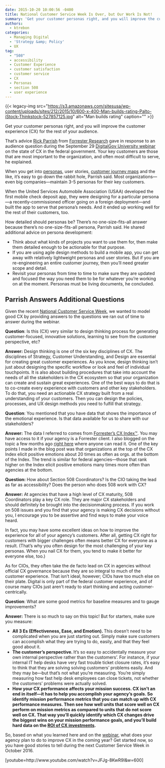 ```yaml
---
date: 2015-10-20 10:00:56 -0400
title: National Customer Service Week Is Over, but Our Work Is Not!
summary: 'Get your customer personas right, and you will improve the customer experience (CX) for the rest of your audience. That&#8217;s advice Rick Parrish from Forrester Research gave in response to an audience question during the September 29 DigitalGov University webinar on the state of CX in the federal government. Your key customers are those that are most important to the organization, and often most'
authors:
  - ktrebon
categories:
  - Managing Digital
  - 'Strategy &amp; Policy'
  - UX
tag:
  - "508"
  - accessibility
  - Customer Experience
  - customer satisfaction
  - customer service
  - CX
  - Personas
  - section 508
  - user experience
---
```


{{< legacy-img src="https://s3.amazonaws.com/sitesusa/wp-content/uploads/sites/212/2015/10/600-x-400-Man-builds-rating-Palto-iStock-Thinkstock-527857125.jpg" alt="Man builds rating" caption="" >}} 

Get your customer personas right, and you will improve the customer experience (CX) for the rest of your audience.

That&#8217;s advice [Rick Parrish](https://www.forrester.com/Rick%20Parrish) from [Forrester Research](https://www.forrester.com/home/) gave in response to an audience question during the September 29 [DigitalGov University webinar](https://www.youtube.com/watch?v=JFJg-8KwR9I) on the state of CX in the federal government. Your key customers are those that are most important to the organization, and often most difficult to serve, he explained.

When you get into [personas](https://www.WHATEVER/2015/01/09/personas-101/), user stories, [customer journey maps](http://blogs.forrester.com/maxie_schmidt_subramanian/14-12-08-there_is_a_secret_to_better_cx_metrics_journey_mapping) and the like, it’s easy to go down the rabbit hole, Parrish said. Most organizations—even big companies—maintain 3-5 personas for their key customers.

When the United Services Automobile Association (USAA) developed the first mobile check deposit app, they were designing for a particular persona—a recently-commissioned officer going on a foreign deployment—and built the app to serve that persona’s needs. And it ended up working well for the rest of their customers, too.

How detailed should personas be? There’s no one-size-fits-all answer because there’s no one-size-fits-all persona, Parrish said. He shared additional advice on persona development:

  * Think about what kinds of projects you want to use them for, then make them detailed enough to be actionable for that purpose.
  * If you are using agile design methods to build a mobile app, you can get away with relatively lightweight personas and user stories. But if you are re-engineering an entire customer journey, then you’ll need greater scope and detail.
  * Revisit your personas from time to time to make sure they are updated and focused the way you need them to be for whatever you’re working on at the moment. Personas must be living documents, he concluded.

## Parrish Answers Additional Questions

Given the recent [National Customer Service Week](http://www.csweek.com/customer_service_week.php), we wanted to model good CX by providing answers to the questions we ran out of time to answer during the webinar.

**Question**: Is this (CX) very similar to design thinking process for generating customer-focused, innovative solutions, learning to see from the customer perspective, etc?

**Answer:** Design thinking is one of the six key disciplines of CX. The disciplines of Strategy, Customer Understanding, and Design are essential for creating great customer experiences. As you know, design thinking isn’t just about designing the specific workflow or look and feel of individual touchpoints. It is also about building procedures that take into account the needs of all the stakeholders in the CX ecosystem so that your organization can create and sustain great experiences. One of the best ways to do that is to co-create every experience with customers and other key stakeholders. To do that, you need an actionable CX strategy built from a real understanding of your customers. Then you can design the policies, processes, and UX design methods you need to fulfill that strategy.

**Question**: You mentioned that you have data that shows the importance of the emotional experience. Is that data available for us to share with our stakeholders?

**Answer:** The data I referred to comes from [Forrester’s CX Index™](http://blogs.forrester.com/michael_gazala/15-10-06-forresters_customer_experience_index_q3_2015_its_hard_being_an_optimist)</span><span style="font-weight: 400">. You may have access to it if your agency is a Forrester client. I also blogged on the topic a few months ago </span>[<span style="font-weight: 400">right here</span>](http://blogs.forrester.com/rick_parrish/15-04-30-federal_agencies_must_focus_on_emotion_to_create_great_government_customer_experiences) <span style="font-weight: 400">where anyone can read it. One of the key points I made in the blog post was that </span><span style="font-weight: 400">organizations at the top of the CX Index elicit positive emotions about 20 times as often as orgs. at the bottom of the Index. The trend is similar for federal agencies—those that rank higher on the Index elicit positive emotions many times more often than agencies at the bottom.</p> 

<p>
  <strong>Question:</strong> How about Section 508 Coordinators? Is the CIO taking the lead as far as accessibility? Does the person who does 508 work with CX?
</p>

<p>
  <b>Answer:</b> At agencies that have a high level of CX maturity, 508 Coordinators play a key CX role. They are major CX stakeholders and should definitely be brought into the decisionmaking process. If you work on 508 issues and you find that your agency is making CX decisions without you, I encourage you to be assertive and find ways to make your voice heard.
</p>

<p>
  In fact, you may have some excellent ideas on how to improve the experience for all of your agency’s customers. After all, getting CX right for customers with bigger challenges often means better CX for everyone as a result. (That’s why you often design for the most challenging of your key personas. When you nail CX for them, you tend to make it better for everyone else, too.)
</p>

<p>
  As for CIOs, they often take the de facto lead on CX in agencies without official CX governance because they are so integral to much of the customer experience. That isn’t ideal, however; CIOs have too much else on their plate. Digital is only part of the federal customer experience, and of course many CIOs just aren’t ready to start thinking and acting customer-centrically.
</p>

<p>
  <strong>Question</strong>: What are some good metrics for baseline measures and to gauge improvements?
</p>

<p>
  <b>Answer:</b> There is so much to say on this topic! But for starters, make sure you measure:
</p>

<ul>
  <li>
    <b>All 3 Es (Effectiveness, Ease, and Emotion). </b>This doesn’t need to be complicated when you are just starting out. Simply make sure customers can accomplish what they are trying to do, easily, and that they feel good about it.
  </li>
  <li>
    <b>The customer’s perspective. </b>It’s so easy to accidentally measure your own internal perspective rather than the customers’. For instance, if your internal IT help desks have very fast trouble ticket closure rates, it’s easy to think that they are solving solving customers’ problems easily. And they may be—but that’s not what you’re measuring. You’re simply measuring how fast help desk employees can close tickets, not whether the customers’ problems were actually solved.
  </li>
  <li>
    <b><b>How your CX performance affects your mission success.</b> CX isn’t an end in itself—it has to help you accomplish your agency’s goals. So identify mission performance metrics that you can match up with CX performance measures. Then see how well units that score well on CX perform on mission metrics as compared to units that do not score well on CX. That way you’ll quickly identify which CX changes drive the biggest wins on your mission performance goals, and you’ll build hard data on the <a href="http://blogs.forrester.com/harley_manning/15-07-15-better_customer_experience_correlates_with_higher_revenue_growth_in_most_industries">ROI of CX investments</a>.</b>
  </li>
</ul>

<p>
  <b></b>So, based on what you learned here and on the <a href="https://www.youtube.com/watch?v=fI6o7hxSJQw">webinar</a>, what does your agency plan to do to improve CX in the coming year? Get started now, so you have good stories to tell during the next Customer Service Week in October 2016.
</p>

<p>
  [youtube=http://www.youtube.com/watch?v=JFJg-8KwR9I&w=600]
</p>

<p>
   
</p>